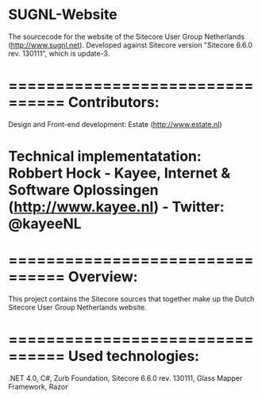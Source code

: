 SUGNL-Website
=============
The sourcecode for the website of the Sitecore User Group Netherlands (http://www.sugnl.net). 
Developed against Sitecore version "Sitecore 6.6.0 rev. 130111", which is update-3.

================================
Contributors:
================================
Design and Front-end development: Estate (http://www.estate.nl)

Technical implementatation: Robbert Hock - Kayee, Internet & Software Oplossingen (http://www.kayee.nl) - Twitter: @kayeeNL
================================

================================
Overview:
================================
This project contains the Sitecore sources that together make up the Dutch Sitecore User Group Netherlands website. 

================================
Used technologies:
================================
.NET 4.0,
C#,
Zurb Foundation,
Sitecore 6.6.0 rev. 130111,
Glass Mapper Framework,
Razor
